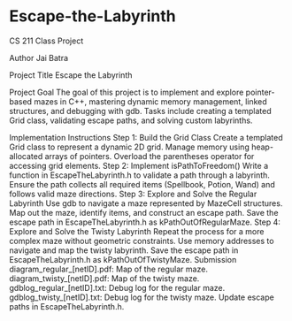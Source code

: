 # Escape-the-Labyrinth
CS 211 Class Project

Author
Jai Batra

Project Title
Escape the Labyrinth

Project Goal
The goal of this project is to implement and explore pointer-based mazes in C++, mastering dynamic memory management, linked structures, and debugging with gdb. Tasks include creating a templated Grid<T> class, validating escape paths, and solving custom labyrinths.

Implementation Instructions
Step 1: Build the Grid<T> Class
Create a templated Grid<T> class to represent a dynamic 2D grid.
Manage memory using heap-allocated arrays of pointers.
Overload the parentheses operator for accessing grid elements.
Step 2: Implement isPathToFreedom()
Write a function in EscapeTheLabyrinth.h to validate a path through a labyrinth.
Ensure the path collects all required items (Spellbook, Potion, Wand) and follows valid maze directions.
Step 3: Explore and Solve the Regular Labyrinth
Use gdb to navigate a maze represented by MazeCell structures.
Map out the maze, identify items, and construct an escape path.
Save the escape path in EscapeTheLabyrinth.h as kPathOutOfRegularMaze.
Step 4: Explore and Solve the Twisty Labyrinth
Repeat the process for a more complex maze without geometric constraints.
Use memory addresses to navigate and map the twisty labyrinth.
Save the escape path in EscapeTheLabyrinth.h as kPathOutOfTwistyMaze.
Submission
diagram_regular_[netID].pdf: Map of the regular maze.
diagram_twisty_[netID].pdf: Map of the twisty maze.
gdblog_regular_[netID].txt: Debug log for the regular maze.
gdblog_twisty_[netID].txt: Debug log for the twisty maze.
Update escape paths in EscapeTheLabyrinth.h.
